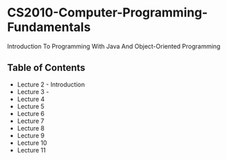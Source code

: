 # CS2010-Computer-Programming-Fundamentals
Introduction To Programming With Java And Object-Oriented Programming

Table of Contents
------------------
* Lecture 2 - Introduction
* Lecture 3 - 
* Lecture 4
* Lecture 5
* Lecture 6
* Lecture 7
* Lecture 8
* Lecture 9
* Lecture 10
* Lecture 11
